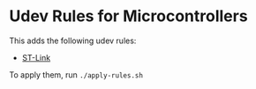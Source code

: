 # Udev Rules for Microcontrollers

This adds the following udev rules:

* [ST-Link](https://www.codementor.io/@hbendali/getting-started-with-stm8-development-tools-on-gnu-linux-zu59yo35x#usb-troubleshooting)

To apply them, run `./apply-rules.sh`
